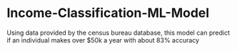 # Income-Classification-ML-Model
Using data provided by the census bureau database, this model can predict if an individual makes over $50k a year with about 83% accuracy 
